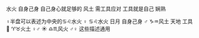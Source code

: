 水火 自身己身 自己身心就足够的
风土 需工具应对 工具就是自己 娴熟

♀半盘可以表述为中央的♋︎♌︎水火
♀ ♋︎♌︎水火 日月 自身己身
♂ ♑︎♒︎风土 天地 工具
🌙 ♈︎♉︎火土 ♀♂
☀️ ♎︎♏︎风火 ♂♀
这些描述通用

